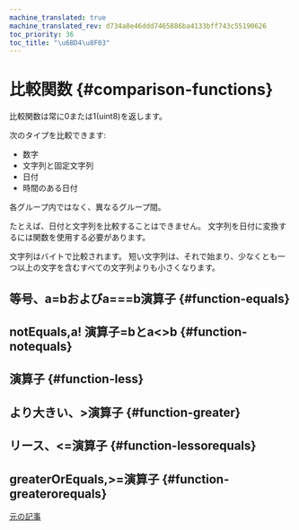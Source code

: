 ```yaml
---
machine_translated: true
machine_translated_rev: d734a8e46ddd7465886ba4133bff743c55190626
toc_priority: 36
toc_title: "\u6BD4\u8F03"
---
```


# 比較関数 {#comparison-functions}

比較関数は常に0または1(uint8)を返します。

次のタイプを比較できます:

-   数字
-   文字列と固定文字列
-   日付
-   時間のある日付

各グループ内ではなく、異なるグループ間。

たとえば、日付と文字列を比較することはできません。 文字列を日付に変換するには関数を使用する必要があります。

文字列はバイトで比較されます。 短い文字列は、それで始まり、少なくとも一つ以上の文字を含むすべての文字列よりも小さくなります。

## 等号、a=bおよびa===b演算子 {#function-equals}

## notEquals,a! 演算子=bとa\<\>b {#function-notequals}

## 演算子 {#function-less}

## より大きい、\>演算子 {#function-greater}

## リース、\<=演算子 {#function-lessorequals}

## greaterOrEquals,\>=演算子 {#function-greaterorequals}

[元の記事](https://clickhouse.tech/docs/en/query_language/functions/comparison_functions/) <!--hide-->
